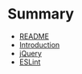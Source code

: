 # Summary

* [README](README.md)
* [Introduction](ja/introduction/README.md)
* [jQuery](ja/jQuery/README.md)
* [ESLint](ja/ESLint/README.md)

